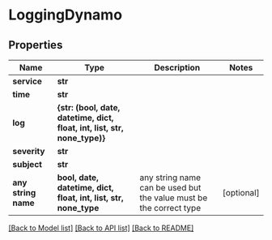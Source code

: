 # LoggingDynamo


## Properties
Name | Type | Description | Notes
------------ | ------------- | ------------- | -------------
**service** | **str** |  | 
**time** | **str** |  | 
**log** | **{str: (bool, date, datetime, dict, float, int, list, str, none_type)}** |  | 
**severity** | **str** |  | 
**subject** | **str** |  | 
**any string name** | **bool, date, datetime, dict, float, int, list, str, none_type** | any string name can be used but the value must be the correct type | [optional]

[[Back to Model list]](../README.md#documentation-for-models) [[Back to API list]](../README.md#documentation-for-api-endpoints) [[Back to README]](../README.md)


